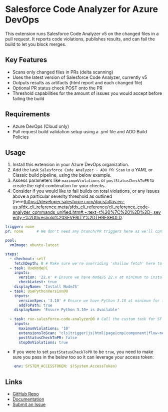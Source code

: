 # Salesforce Code Analyzer for Azure DevOps

This extension runs Salesforce Code Analyzer v5 on the changed files in a pull request. It reports code violations, publishes results, and can fail the build to let you block merges.

## Key Features

- Scans only changed files in PRs (delta scanning)
- Uses the latest version of Salesforce Code Analyzer, currently v5
- Outputs results as artifacts (html report and each changed file)
- Optional PR status check POST onto the PR
- Threshold capabilities for the amount of issues you would accept before failing the build

## Requirements

- Azure DevOps (Cloud only)
- Pull request build validation setup using a .yml file and ADO Build Policies

## Usage

1. Install this extension in your Azure DevOps organization.
2. Add the task `Salesforce Code Analyzer - ADO PR Scan` to a YAML or Classic build pipeline, using the below example.
3. Assess parameters like `maximumViolations` or `postStatusCheckToPR` to create the right combination for your checks.
4. Consider if you would like to fail builds on total violations, or any issues above a particular severity threshold as outlined [here]https://developer.salesforce.com/docs/atlas.en-us.sfdx_cli_reference.meta/sfdx_cli_reference/cli_reference_code-analyzer_commands_unified.htm#:~:text=t%20%7C%20%2D%2D-,severity,-%2Dthreshold%20SEVERITY%2DTHRESHOLD.

```yaml 
trigger: none 
pr: none      # We don't need any branch/PR triggers here as we'll control it with Build Policies

pool:
  vmImage: ubuntu-latest

steps:
  - checkout: self
    fetchDepth: 0 # Make sure we're overriding 'shallow fetch' here to retrieve all git history
  - task: UseNode@1
    inputs:
      version: '22.x' # Ensure we have NodeJS 22.x at minimum to install SF CLI/Code Analyzer plugin later
      checkLatest: true
    displayName: 'Install NodeJS'
  - task: UsePythonVersion@0
    inputs:
      versionSpec: '3.10' # Ensure we have Python 3.10 at minimum for the Code Analyzer Flow engine
      addToPath: true
    displayName: 'Ensure Python 3.10+ is Available'
    
  - task: run-salesforce-code-analyzer@0 # Call the custom task for SF Code Analyzer analysis
    inputs:
      maximumViolations: '10'
      extensionsToScan: "cls|trigger|js|html|page|cmp|component|flow-meta.xml"
      postStatusCheckToPR: false
      stopOnViolations: true
```

  - If you were to set `postStatusCheckToPR` to be `true`, you need to make sure you pass in the below too so it can leverage your access token:
```yaml
    env: SYSTEM_ACCESSTOKEN: $(System.AccessToken)
```

## Links

- [GitHub Repo](https://github.com/sam-gearset/SFCAIntegrations/tree/feature/SFCAADO-CustomTask-SplitAndV1)
- [Documentation](https://github.com/sam-gearset/SFCAIntegrations/tree/feature/SFCAADO-CustomTask-SplitAndV1)
- [Submit an Issue](https://github.com/sam-gearset/SFCAIntegrations/issues)